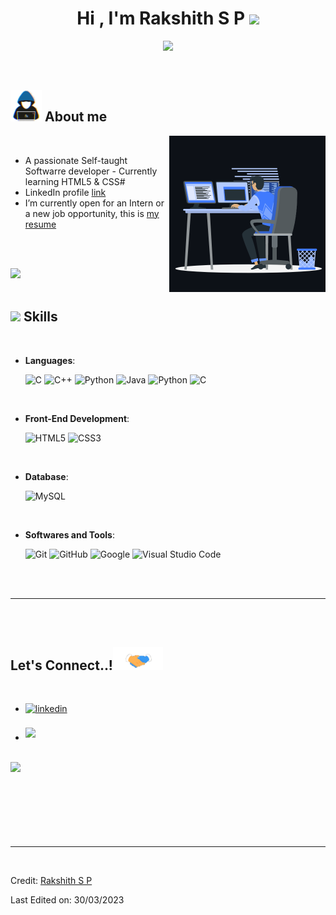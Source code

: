 
<h1 align="center"><b>Hi , I'm Rakshith S P </b><img src="https://media.giphy.com/media/hvRJCLFzcasrR4ia7z/giphy.gif" width="35"></h1>

<p align="center">
  <a href="https://github.com/DenverCoder1/readme-typing-svg"><img src="https://readme-typing-svg.herokuapp.com?font=Time+New+Roman&color=cyan&size=25&center=true&vCenter=true&width=600&height=100&lines=Namaste..&#128591;++;Self-taught+Software+Developer;Newbie, Active+Learner;Always+Love+to+learn+new+stuffs..<3"></a>
</p>


<br>



	
## <picture><img src = "https://github.com/Rakshith-SP/Rakshith-SP/blob/main/main/assets/images/programmer.gif" width = 50px></picture> **About me**

<picture> <img align="right" src="https://github.com/Rakshith-SP/Rakshith-SP/blob/main/main/assets/images/animation_right.gif" width = 250px></picture>

<br>

- A passionate Self-taught Softwarre developer - Currently learning HTML5 & CSS#
- LinkedIn profile [link](https://www.linkedin.com/in/rakshith-sp-30a628159/)
- I’m currently open for an Intern or a new job opportunity, this is [my resume](https://drive.google.com/file/d/1pF_4SERN2vwm3DYBvGAeLOdV8lq5X1gp/view)

<br><br>

<img src="https://user-images.githubusercontent.com/73097560/115834477-dbab4500-a447-11eb-908a-139a6edaec5c.gif"><br><br>

## <img src="https://media2.giphy.com/media/QssGEmpkyEOhBCb7e1/giphy.gif?cid=ecf05e47a0n3gi1bfqntqmob8g9aid1oyj2wr3ds3mg700bl&rid=giphy.gif" width ="25"><b> Skills</b>
<br>

<p align="center">

- **Languages**:
    
    ![C](https://img.shields.io/badge/C%20-%232370ED.svg?style=for-the-badge&logo=c&logoColor=white)
    ![C++](https://img.shields.io/badge/C++%20-%2300599C.svg?style=for-the-badge&logo=c%2B%2B&logoColor=white)
    ![Python](https://img.shields.io/badge/Python%20-%2314354C.svg?style=for-the-badge&logo=python&logoColor=white)
    ![Java](https://img.shields.io/badge/Java-ED8B00?style=for-the-badge&logo=openjdk&logoColor=white)
    ![Python](https://img.shields.io/badge/Python%20-%2314354C.svg?style=for-the-badge&logo=python&logoColor=white)
    ![C](https://img.shields.io/badge/C%20-%232370ED.svg?style=for-the-badge&logo=c&logoColor=white)

<br>   
    
- **Front-End Development**:

   ![HTML5](https://img.shields.io/badge/HTML5%20-%23E34F26.svg?style=for-the-badge&logo=html5&logoColor=white)
   ![CSS3](https://img.shields.io/badge/CSS%20-%231572B6.svg?style=for-the-badge&logo=css3&logoColor=white)

<br>

- **Database**:

    ![MySQL](https://img.shields.io/badge/MySQL-005C84?style=for-the-badge&logo=mysql&logoColor=white)

<br>

- **Softwares and Tools**:

    ![Git](https://img.shields.io/badge/git-%23F05033.svg?style=for-the-badge&logo=git&logoColor=white)
    ![GitHub](https://img.shields.io/badge/github-%23121011.svg?style=for-the-badge&logo=github&logoColor=white)
    ![Google](https://img.shields.io/badge/google-%234285F4.svg?style=for-the-badge&logo=google&logoColor=white)
    ![Visual Studio Code](https://img.shields.io/badge/Visual%20Studio%20Code-0078d7.svg?style=for-the-badge&logo=visual-studio-code&logoColor=white)


</p>

<br>
<br>


-----

<br>
<br>

## <b> Let's Connect..!</b><img src="https://github.com/Rakshith-SP/Rakshith-SP/blob/main/main/assets/images/handshake.gif" width ="80">
<br>
<div align='left'>

<ul>

<li>
<a href="https://www.linkedin.com/in/rakshith-sp-30a628159/" target="_blank">
<img src="https://img.shields.io/badge/linkedin:  Rakshith S P-%2300acee.svg?color=405DE6&style=for-the-badge&logo=linkedin&logoColor=white" alt=linkedin style="margin-bottom: 5px;"/>
</a>
</li>

<br>

<li>
<a href="mailto:rakshithsp80@gmail.com" target="_blank">
<img src="https://img.shields.io/badge/gmail:  Rakshith S P-%23EA4335.svg?style=for-the-badge&logo=gmail&logoColor=white" t=mail style="margin-bottom: 5px;" />
</a>
</li>
	
</ul>
</div>

<br>
<img src="https://user-images.githubusercontent.com/73097560/115834477-dbab4500-a447-11eb-908a-139a6edaec5c.gif">
<br>
<br>
<br>

<br>
<br>
<br>
<br>

---

<br>

Credit: [Rakshith S P](https://github.com/Rakshith-SP)

Last Edited on: 30/03/2023
